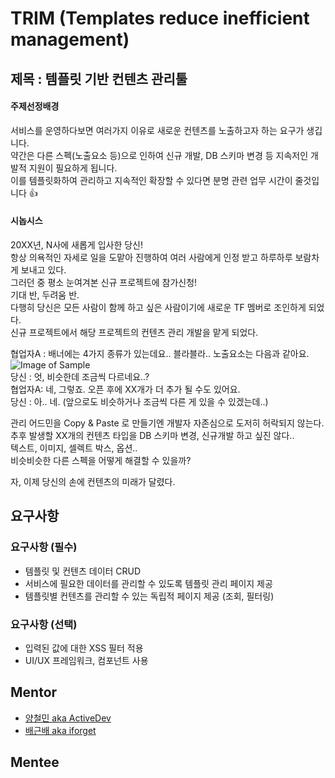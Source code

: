 # TRIM (Templates reduce inefficient management)

## 제목 : 템플릿 기반 컨텐츠 관리툴   

#### 주제선정배경
 서비스를 운영하다보면 여러가지 이유로 새로운 컨텐츠를 노출하고자 하는 요구가 생깁니다. <br/>
 약간은 다른 스펙(노출요소 등)으로 인하여 신규 개발, DB 스키마 변경 등 지속저인 개발적 지원이 필요하게 됩니다. <br/>
 이를 템플릿화하여 관리하고 지속적인 확장할 수 있다면 분명 관련 업무 시간이 줄것입니다 :+1:

#### 시놉시스 
 20XX년, N사에 새롭게 입사한 당신! <br/>
 항상 의욕적인 자세로 일을 도맡아 진행하여 여러 사람에게 인정 받고 하루하루 보람차게 보내고 있다.<br/>
 그러던 중 평소 눈여겨본 신규 프로젝트에 참가신청!<br/>
 기대 반, 두려움 반. <br/>
 다행히 당신은 모든 사람이 함께 하고 싶은 사람이기에 새로운 TF 멤버로 조인하게 되었다.<br/> 
 신규 프로젝트에서 해당 프로젝트의 컨텐츠 관리 개발을 맡게 되었다. <br/>
 
  협업자A : 배너에는 4가지 종류가 있는데요.. 블라블라.. 노출요소는 다음과 같아요.<br/>
   ![Image of Sample](https://github.com/withearth/sample/blob/master/image/sample.png)
  <br/>
  당신 : 엇, 비슷한데 조금씩 다르네요..?<br/>
  협업자A: 네, 그렇죠. 오픈 후에 XX개가 더 추가 될 수도 있어요.<br/> 
  당신 : 아.. 네. (앞으로도 비슷하거나 조금씩 다른 게 있을 수 있겠는데..)<br/>

 관리 어드민을 Copy & Paste 로 만들기엔 개발자 자존심으로 도저히 허락되지 않는다.<br/> 
 추후 발생할 XX개의 컨텐츠 타입을 DB 스키마 변경, 신규개발 하고 싶진 않다..<br/>
 텍스트, 이미지, 셀렉트 박스, 옵션.. <br/>
 비슷비슷한 다른 스펙을 어떻게 해결할 수 있을까?<br/> 

 자, 이제 당신의 손에 컨텐츠의 미래가 달렸다.  <br/>
 
## 요구사항
### 요구사항 (필수)
 - 템플릿 및 컨텐츠 데이터 CRUD
 - 서비스에 필요한 데이터를 관리할 수 있도록 템플릿 관리 페이지 제공
 - 템플릿별 컨텐츠를 관리할 수 있는 독립적 페이지 제공 (조회, 필터링)
### 요구사항 (선택)
 - 입력된 값에 대한 XSS 필터 적용
 - UI/UX 프레임워크, 컴포넌트 사용
## Mentor
  - [양철민 aka ActiveDev](https://github.com/YangCheolMin)
  - [배근배 aka iforget](https://github.com/withearth)
## Mentee
